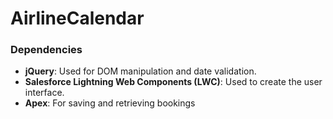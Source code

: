 # AirlineCalendar

### Dependencies
- **jQuery**: Used for DOM manipulation and date validation.
- **Salesforce Lightning Web Components (LWC)**: Used to create the user interface.
- **Apex**: For saving and retrieving bookings 
